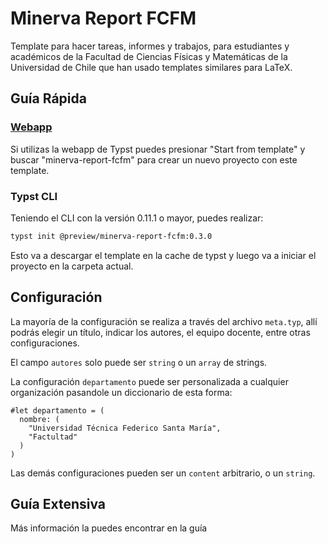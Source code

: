 # Minerva Report FCFM

Template para hacer tareas, informes y trabajos, para estudiantes y académicos de la Facultad de Ciencias Físicas y Matemáticas de la Universidad de Chile que han usado templates similares para LaTeX.

## Guía Rápida

### [Webapp](https://typst.app)
Si utilizas la webapp de Typst puedes presionar "Start from template" y buscar "minerva-report-fcfm" para crear un nuevo proyecto con este template.

### Typst CLI
Teniendo el CLI con la versión 0.11.1 o mayor, puedes realizar:
```sh
typst init @preview/minerva-report-fcfm:0.3.0
```
Esto va a descargar el template en la cache de typst y luego va a iniciar el proyecto en la carpeta actual.

## Configuración
La mayoría de la configuración se realiza a través del archivo `meta.typ`,
allí podrás elegir un título, indicar los autores, el equipo docente, entre otras configuraciones.

El campo `autores` solo puede ser `string` o un `array` de strings.

La configuración `departamento` puede ser personalizada a cualquier organización pasandole un diccionario de esta forma:
```typ
#let departamento = (
  nombre: (
    "Universidad Técnica Federico Santa María",
    "Factultad"
  )
)
```

Las demás configuraciones pueden ser un `content` arbitrario, o un `string`.

## Guía Extensiva
Más información la puedes encontrar en la guía 
